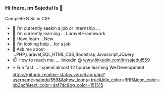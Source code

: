 ###  Hi there, im Sajedul Is   👋
Complete B.Sc in CSE
                                             
                          

- 🔭 I’m currently seekin a job or internship ...
- 🌱 I’m currently learning ... Laravel Framework
- 👯 I love learn ...New
- 🤔 I’m looking help  ...for a job
- 💬 Ask me about ...PHP,Laravel,SQL,HTML,CSS,Bootstrap,Javascript,JQuery
- 📫 How to reach me: ... linkedin @ www.linkedin.com/in/sajedul559
- ⚡ Fun fact: ...I spend almost 12 hourse learning We Development 
https://github-readme-status.vercel.app/api?username=sajedul559&&show_icons=true&title_color=ffffff&icon_color=bb2acf&text_color=daf7dc&bg_color=151515
